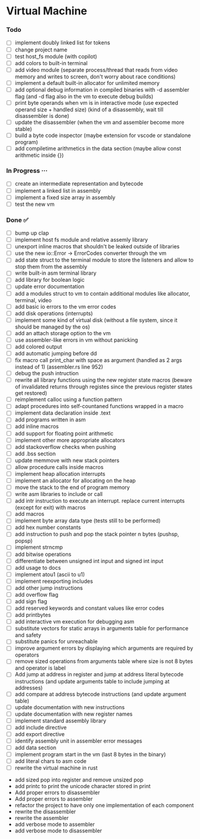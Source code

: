 # Virtual Machine

### Todo

- [ ] implement doubly linked list for tokens  
- [ ] change project name  
- [ ] test host_fs module (with copilot)  
- [ ] add colors to built-in terminal  
- [ ] add video module (separate process/thread that reads from video memory and writes to screen, don't worry about race conditions)  
- [ ] implement a default built-in allocator for unlimited memory  
- [ ] add optional debug information in compiled binaries with -d assembler flag (and -d flag also in the vm to execute debug builds)  
- [ ] print byte operands when vm is in interactive mode (use expected operand size + handled size) (kind of a disassembly, wait till disassembler is done)  
- [ ] update the disassembler (when the vm and assembler become more stable)  
- [ ] build a byte code inspector (maybe extension for vscode or standalone program)  
- [ ] add compiletime arithmetics in the data section (maybe allow const arithmetic inside {})  

### In Progress ···

- [ ] create an intermediate representation and bytecode  
- [ ] implement a linked list in assembly  
- [ ] implement a fixed size array in assembly  
- [ ] test the new vm  

### Done ✅

- [ ] bump up clap  
- [ ] implement host fs module and relative assemly library  
- [ ] unexport inline macros that shouldn't be leaked outside of libraries  
- [ ] use the new io::Error -> ErrorCodes converter through the vm  
- [ ] add state struct to the terminal module to store the listeners and allow to stop them from the assembly  
- [ ] write built-in asm terminal library  
- [ ] add library for boolean logic  
- [ ] update error documentation  
- [ ] add a modules struct to vm to contain additional modules like allocator, terminal, video  
- [ ] add basic io errors to the vm error codes  
- [ ] add disk operations (interrupts)  
- [ ] implement some kind of virtual disk (without a file system, since it should be managed by the os)  
- [ ] add an attach storage option to the vm  
- [ ] use assembler-like errors in vm without panicking  
- [ ] add colored output  
- [ ] add automatic jumping before dd  
- [ ] fix macro call print_char with space as argument (handled as 2 args instead of 1) (assembler.rs line 952)  
- [ ] debug the push intruction  
- [ ] rewrite all library functions using the new register state macros (beware of invalidated returns through registes since the previous register states get restored)  
- [ ] reimplement calloc using a function pattern  
- [ ] adapt procedures into self-countaned functions wrapped in a macro  
- [ ] implement data declaration inside .text  
- [ ] add programs written in asm  
- [ ] add inline macros  
- [ ] add support for floating point arithmetic  
- [ ] implement other more appropriate allocators  
- [ ] add stackoverflow checks when pushing  
- [ ] add .bss section  
- [ ] update memmove with new stack pointers  
- [ ] allow procedure calls inside macros  
- [ ] implement heap allocation interrupts  
- [ ] implement an allocator for allocating on the heap  
- [ ] move the stack to the end of program memory  
- [ ] write asm libraries to include or call  
- [ ] add intr instruction to execute an interrupt. replace current interrupts (except for exit) with macros  
- [ ] add macros  
- [ ] implement byte array data type (tests still to be performed)  
- [ ] add hex number constants  
- [ ] add instruction to push and pop the stack pointer n bytes (pushsp, popsp)  
- [ ] implement strncmp  
- [ ] add bitwise operations  
- [ ] differentiate between unsigned int input and signed int input  
- [ ] add usage to docs  
- [ ] implement atou1 (ascii to u1)  
- [ ] implement reexporting includes  
- [ ] add other jump instructions  
- [ ] add overflow flag  
- [ ] add sign flag  
- [ ] add reserved keywords and constant values like error codes  
- [ ] add printbytes  
- [ ] add interactive vm execution for debugging asm  
- [ ] substitute vectors for static arrays in arguments table for performance and safety  
- [ ] substitute panics for unreachable  
- [ ] improve argument errors by displaying which arguments are required by operators  
- [ ] remove sized operations from arguments table where size is not 8 bytes and operator is label  
- [ ] Add jump at address in register and jump at address literal bytecode instructions (and update arguments table to include jumping at addresses)  
- [ ] add compare at address bytecode instructions (and update argument table)  
- [ ] update documentation with new instructions  
- [ ] update documentation with new register names  
- [ ] implement standard assembly library  
- [ ] add include directive  
- [ ] add export directive  
- [ ] identify assembly unit in assembler error messages  
- [ ] add data section  
- [ ] implement program start in the vm (last 8 bytes in the binary)  
- [ ] add literal chars to asm code  
- [ ] rewrite the virtual machine in rust  
- add sized pop into register and remove unsized pop  
- add printc to print the unicode character stored in print  
- Add proper errors to disassembler  
- Add proper errors to assembler  
- refactor the project to have only one implementation of each component  
- rewrite the disassembler  
- rewrite the assembler  
- add verbose mode to assembler  
- add verbose mode to disassembler  

